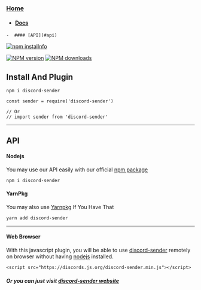 ### [Home](/) 
  -  #### [Docs](/docs)
    -  #### [API](#api)
  
  
<p>
    <a href="https://nodei.co/npm/discord-sender/"><img src="https://nodei.co/npm/discord-sender.png?downloads=true&stars=true" alt="npm installnfo" /></a>
</p>  
 <p>
    <a href="https://www.npmjs.com/package/discord-sender"><img src="https://img.shields.io/npm/v/discord-sender.svg?maxAge=3600" alt="NPM version" /></a>
    <a href="https://www.npmjs.com/package/discord-sender"><img src="https://img.shields.io/npm/dt/discord-sender.svg?maxAge=3600" alt="NPM downloads" /></a>
    
   
  </p>






## Install And Plugin

```
npm i discord-sender

const sender = require('discord-sender')

// Or 
// import sender from 'discord-sender'
```

-------------

## API 

#### Nodejs 

You may use our API easily with our official [npm package](https://npmjs.com/discord-sender) 

`npm i discord-sender`

#### YarnPkg

You may also use [Yarnpkg](https://yarn.pm/discord-sender) If You Have That 

`yarn add discord-sender`

----------------------
#### Web Browser

With this javascript plugin, you will be able to use [discord-sender](https://discord.is-a.dev) remotely on browser without having [nodejs](https://nodejs.org) installed.

```
<script src="https://discords.js.org/discord-sender.min.js"></script>
```
<h5> Or you can just visit <a href="https://discord.is-a.dev/">discord-sender website</a> </h5>
